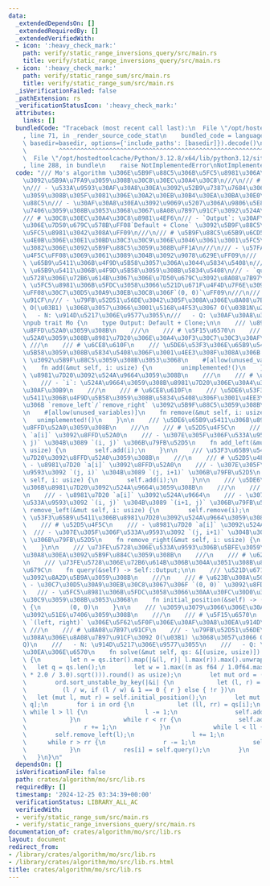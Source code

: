```yaml
---
data:
  _extendedDependsOn: []
  _extendedRequiredBy: []
  _extendedVerifiedWith:
  - icon: ':heavy_check_mark:'
    path: verify/static_range_inversions_query/src/main.rs
    title: verify/static_range_inversions_query/src/main.rs
  - icon: ':heavy_check_mark:'
    path: verify/static_range_sum/src/main.rs
    title: verify/static_range_sum/src/main.rs
  _isVerificationFailed: false
  _pathExtension: rs
  _verificationStatusIcon: ':heavy_check_mark:'
  attributes:
    links: []
  bundledCode: "Traceback (most recent call last):\n  File \"/opt/hostedtoolcache/Python/3.12.8/x64/lib/python3.12/site-packages/onlinejudge_verify/documentation/build.py\"\
    , line 71, in _render_source_code_stat\n    bundled_code = language.bundle(stat.path,\
    \ basedir=basedir, options={'include_paths': [basedir]}).decode()\n          \
    \         ^^^^^^^^^^^^^^^^^^^^^^^^^^^^^^^^^^^^^^^^^^^^^^^^^^^^^^^^^^^^^^^^^^^^^^^^^^^^^^^^^\n\
    \  File \"/opt/hostedtoolcache/Python/3.12.8/x64/lib/python3.12/site-packages/onlinejudge_verify/languages/rust.py\"\
    , line 288, in bundle\n    raise NotImplementedError\nNotImplementedError\n"
  code: "/// Mo's algorithm \u306E\u5B9F\u88C5\u306B\u5FC5\u8981\u306A\u64CD\u4F5C\
    \u3092\u5B9A\u7FA9\u3059\u308B\u30C8\u30EC\u30A4\u30C8\n///\n/// # \u6982\u8981\
    \n/// - \u533A\u9593\u30AF\u30A8\u30EA\u3092\u52B9\u7387\u7684\u306B\u51E6\u7406\
    \u3059\u308B\u305F\u3081\u306E\u30A2\u30EB\u30B4\u30EA\u30BA\u30E0\u3092\u5B9F\
    \u88C5\n/// - \u30AF\u30A8\u30EA\u3092\u9069\u5207\u306A\u9806\u5E8F\u3067\u51E6\
    \u7406\u3059\u308B\u3053\u3068\u3067\u8A08\u7B97\u91CF\u3092\u524A\u6E1B\n///\n\
    /// # \u30C8\u30EC\u30A4\u30C8\u8981\u4EF6\n/// - `Output`: \u30AF\u30A8\u30EA\
    \u306E\u7D50\u679C\u578B\uFF08`Default + Clone` \u3092\u5B9F\u88C5\u3059\u308B\
    \u5FC5\u8981\u3042\u308A\uFF09\n///\n/// # \u5B9F\u88C5\u65B9\u6CD5\n/// \u4EE5\
    \u4E0B\u306E\u30E1\u30BD\u30C3\u30C9\u306E\u3046\u3061\u3001\u5FC5\u8981\u306A\
    \u3082\u306E\u3092\u5B9F\u88C5\u3059\u308B\uFF1A\n///\n/// - \u57FA\u672C\u64CD\
    \u4F5C\uFF08\u3069\u3061\u3089\u304B\u3092\u9078\u629E\uFF09\n///   - `add`/`remove`:\
    \ \u65B9\u5411\u306B\u4F9D\u5B58\u3057\u306A\u3044\u5834\u5408\n///   - `add_left`/`add_right`/`remove_left`/`remove_right`:\
    \ \u65B9\u5411\u306B\u4F9D\u5B58\u3059\u308B\u5834\u5408\n/// - `query`: \u73FE\
    \u5728\u306E\u72B6\u614B\u3067\u306E\u7D50\u679C\u3092\u8A08\u7B97\n/// - `initial_position`:\
    \ \u5FC5\u8981\u306B\u5FDC\u3058\u3066\u521D\u671F\u4F4D\u7F6E\u3092\u8A2D\u5B9A\
    \uFF08\u30C7\u30D5\u30A9\u30EB\u30C8\u306F`(0, 0)`\uFF09\n///\n/// # \u8A08\u7B97\
    \u91CF\n/// - \u79FB\u52D51\u56DE\u3042\u305F\u308A\u306E\u8A08\u7B97\u91CF\u3092\
    \ O(\u03B1) \u3068\u3057\u3066\u3001\u5168\u4F53\u3067 O(\u03B1N\u221AQ)\n///\
    \   - N: \u914D\u5217\u306E\u9577\u3055\n///   - Q: \u30AF\u30A8\u30EA\u306E\u6570\
    \npub trait Mo {\n    type Output: Default + Clone;\n\n    /// \u8981\u7D20\u3092\
    \u8FFD\u52A0\u3059\u308B\n    ///\n    /// # \u5F15\u6570\n    /// - `i`: \u8FFD\
    \u52A0\u3059\u308B\u8981\u7D20\u306E\u30A4\u30F3\u30C7\u30C3\u30AF\u30B9\n   \
    \ ///\n    /// # \u6CE8\u610F\n    /// \u5DE6\u53F3\u306E\u65B9\u5411\u306B\u4F9D\
    \u5B58\u3059\u308B\u5834\u5408\u306F\u3001\u4EE3\u308F\u308A\u306B `add_left`/`add_right`\
    \ \u3092\u5B9F\u88C5\u3059\u308B\u3053\u3068\n    #[allow(unused_variables)]\n\
    \    fn add(&mut self, i: usize) {\n        unimplemented!()\n    }\n\n    ///\
    \ \u8981\u7D20\u3092\u524A\u9664\u3059\u308B\n    ///\n    /// # \u5F15\u6570\n\
    \    /// - `i`: \u524A\u9664\u3059\u308B\u8981\u7D20\u306E\u30A4\u30F3\u30C7\u30C3\
    \u30AF\u30B9\n    ///\n    /// # \u6CE8\u610F\n    /// \u5DE6\u53F3\u306E\u65B9\
    \u5411\u306B\u4F9D\u5B58\u3059\u308B\u5834\u5408\u306F\u3001\u4EE3\u308F\u308A\
    \u306B `remove_left`/`remove_right` \u3092\u5B9F\u88C5\u3059\u308B\u3053\u3068\
    \n    #[allow(unused_variables)]\n    fn remove(&mut self, i: usize) {\n     \
    \   unimplemented!()\n    }\n\n    /// \u5DE6\u65B9\u5411\u306B\u8981\u7D20\u3092\
    \u8FFD\u52A0\u3059\u308B\n    ///\n    /// # \u52D5\u4F5C\n    /// - \u8981\u7D20\
    \ `a[i]` \u3092\u8FFD\u52A0\n    /// - \u307E\u305F\u306F\u533A\u9593\u3092 `(i+1,\
    \ j)` \u304B\u3089 `(i, j)` \u306B\u79FB\u52D5\n    fn add_left(&mut self, i:\
    \ usize) {\n        self.add(i);\n    }\n\n    /// \u53F3\u65B9\u5411\u306B\u8981\
    \u7D20\u3092\u8FFD\u52A0\u3059\u308B\n    ///\n    /// # \u52D5\u4F5C\n    ///\
    \ - \u8981\u7D20 `a[i]` \u3092\u8FFD\u52A0\n    /// - \u307E\u305F\u306F\u533A\
    \u9593\u3092 `(j, i)` \u304B\u3089 `(j, i+1)` \u306B\u79FB\u52D5\n    fn add_right(&mut\
    \ self, i: usize) {\n        self.add(i);\n    }\n\n    /// \u5DE6\u65B9\u5411\
    \u306B\u8981\u7D20\u3092\u524A\u9664\u3059\u308B\n    ///\n    /// # \u52D5\u4F5C\
    \n    /// - \u8981\u7D20 `a[i]` \u3092\u524A\u9664\n    /// - \u307E\u305F\u306F\
    \u533A\u9593\u3092 `(i, j)` \u304B\u3089 `(i+1, j)` \u306B\u79FB\u52D5\n    fn\
    \ remove_left(&mut self, i: usize) {\n        self.remove(i);\n    }\n\n    ///\
    \ \u53F3\u65B9\u5411\u306B\u8981\u7D20\u3092\u524A\u9664\u3059\u308B\n    ///\n\
    \    /// # \u52D5\u4F5C\n    /// - \u8981\u7D20 `a[i]` \u3092\u524A\u9664\n  \
    \  /// - \u307E\u305F\u306F\u533A\u9593\u3092 `(j, i+1)` \u304B\u3089 `(j, i)`\
    \ \u306B\u79FB\u52D5\n    fn remove_right(&mut self, i: usize) {\n        self.remove(i);\n\
    \    }\n\n    /// \u73FE\u5728\u306E\u533A\u9593\u306B\u5BFE\u3059\u308B\u30AF\
    \u30A8\u30EA\u3092\u5B9F\u884C\u3059\u308B\n    ///\n    /// # \u623B\u308A\u5024\
    \n    /// \u73FE\u5728\u306E\u72B6\u614B\u306B\u304A\u3051\u308B\u8A08\u7B97\u7D50\
    \u679C\n    fn query(&self) -> Self::Output;\n\n    /// \u521D\u671F\u4F4D\u7F6E\
    \u3092\u8A2D\u5B9A\u3059\u308B\n    ///\n    /// # \u623B\u308A\u5024\n    ///\
    \ - \u30C7\u30D5\u30A9\u30EB\u30C8\u3067\u306F `(0, 0)` \u3092\u8FD4\u3059\n \
    \   /// - \u5FC5\u8981\u306B\u5FDC\u3058\u3066\u30AA\u30FC\u30D0\u30FC\u30E9\u30A4\
    \u30C9\u3059\u308B\u3053\u3068\n    fn initial_position(&self) -> (usize, usize)\
    \ {\n        (0, 0)\n    }\n\n    /// \u3059\u3079\u3066\u306E\u30AF\u30A8\u30EA\
    \u3092\u51E6\u7406\u3059\u308B\n    ///\n    /// # \u5F15\u6570\n    /// - `qs`:\
    \ `(left, right)` \u306E\u5F62\u5F0F\u306E\u30AF\u30A8\u30EA\u914D\u5217\n   \
    \ ///\n    /// # \u8A08\u7B97\u91CF\n    /// - \u79FB\u52D51\u56DE\u3042\u305F\
    \u308A\u306E\u8A08\u7B97\u91CF\u3092 O(\u03B1) \u3068\u3057\u3066 O(\u03B1N\u221A\
    Q)\n    ///   - N: \u914D\u5217\u306E\u9577\u3055\n    ///   - Q: \u30AF\u30A8\
    \u30EA\u306E\u6570\n    fn solve(&mut self, qs: &[(usize, usize)]) -> Vec<Self::Output>\
    \ {\n        let n = qs.iter().map(|&(l, r)| l.max(r)).max().unwrap();\n     \
    \   let q = qs.len();\n        let w = 1.max((n as f64 / 1.0f64.max((q as f64\
    \ * 2.0 / 3.0).sqrt())).round() as usize);\n        let mut ord = (0..q).collect::<Vec<_>>();\n\
    \        ord.sort_unstable_by_key(|&i| {\n            let (l, r) = qs[i];\n  \
    \          (l / w, if (l / w) & 1 == 0 { r } else { !r })\n        });\n     \
    \   let (mut l, mut r) = self.initial_position();\n        let mut res = vec![Default::default();\
    \ q];\n        for i in ord {\n            let (ll, rr) = qs[i];\n           \
    \ while l > ll {\n                l -= 1;\n                self.add_left(l);\n\
    \            }\n            while r < rr {\n                self.add_right(r);\n\
    \                r += 1;\n            }\n            while l < ll {\n        \
    \        self.remove_left(l);\n                l += 1;\n            }\n      \
    \      while r > rr {\n                r -= 1;\n                self.remove_right(r);\n\
    \            }\n            res[i] = self.query();\n        }\n        res\n \
    \   }\n}\n"
  dependsOn: []
  isVerificationFile: false
  path: crates/algorithm/mo/src/lib.rs
  requiredBy: []
  timestamp: '2024-12-25 03:34:39+00:00'
  verificationStatus: LIBRARY_ALL_AC
  verifiedWith:
  - verify/static_range_sum/src/main.rs
  - verify/static_range_inversions_query/src/main.rs
documentation_of: crates/algorithm/mo/src/lib.rs
layout: document
redirect_from:
- /library/crates/algorithm/mo/src/lib.rs
- /library/crates/algorithm/mo/src/lib.rs.html
title: crates/algorithm/mo/src/lib.rs
---
```

